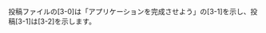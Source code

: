 <!--         ___        ______     ____ _                 _  ___  -->
<!--        / \ \      / / ___|   / ___| | ___  _   _  __| |/ _ \ -->
<!--       / _ \ \ /\ / /\___ \  | |   | |/ _ \| | | |/ _` | (_) |-->
<!--      / ___ \ V  V /  ___) | | |___| | (_) | |_| | (_| |\__, |-->
<!--     /_/   \_\_/\_/  |____/   \____|_|\___/ \__,_|\__,_|  /_/ -->
<!-- ----------------------------------------------------------------- -->


<!--Hi there! Welcome to AWS Cloud9!-->

<!--To get started, create some files, play with the terminal,-->
<!--or visit https://docs.aws.amazon.com/console/cloud9/ for our documentation.-->

<!--Happy coding!-->
投稿ファイルの[3-0]は「アプリケーションを完成させよう」の[3-1]を示し、投稿[3-1]は[3-2]を示します。
